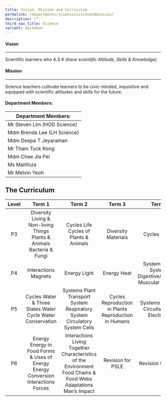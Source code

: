 ```yaml
---
title: Vision, Mission and Curriculum
permalink: /departments/science/visionandmission/
description: ""
third_nav_title: Science
variant: markdown
---
```

#### Vision
------

Scientific learners who A.S.K (_have scientific Attitude, Skills &amp; Knowledge_)

#### Mission
-------

Science teachers cultivate learners to be civic-minded, inquisitive and equipped with scientific attitudes and skills for the future.

#### Department Members:

| Department Members: |
|---|
| Mr Steven Lim (HOD Science) |
| Mdm Brenda Lee (LH Science) |
| Mdm Deepa T Jeyaraman |
| Mr Tham Tuck Kong |
| Mdm Chee Jia Pei |
| Ms Mahfoza |
| Mr Melvin Yeoh |
			

## The Curriculum

| Level | Term 1 | Term 2 | Term 3 | Term 4 |
|:---:|:---:|:---:|:---:|:---:|
| P3 | Diversity Living &amp; Non-living Things  Plants &amp; Animals  Bacteria &amp; Fungi | Cycles Life Cycles of Plants &amp; Animals | Diversity Materials | Cycles Matter |
| P4 | Interactions Magnets | Energy Light | Energy Heat | Systems Plant Systems  Digestive/Skeletal/ Muscular Systems |
| P5 | Cycles Water &amp; Three States  Water Cycle  Water Conservation | Systems Plant Transport System  Respiratory System  Circulatory System Cells | Cycles Reproduction in Plants  Reproduction in Humans | Systems Electric Circuits  Using Electricity |
| P6 | Energy  Energy in Food  Forms &amp; Uses of Energy  Energy Conversion  Interactions Forces | Interactions Living Together  Characteristics of the Environment  Food Chains &amp; Food Webs  Adaptations  Man’s Impact | Revision for PSLE | Revision for PSLE |